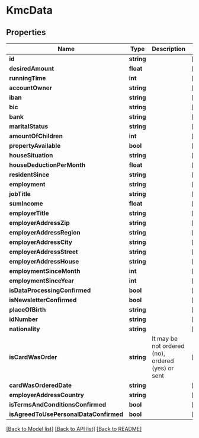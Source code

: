 # KmcData

## Properties
Name | Type | Description | Notes
------------ | ------------- | ------------- | -------------
**id** | **string** |  | [optional] 
**desiredAmount** | **float** |  | [optional] 
**runningTime** | **int** |  | [optional] 
**accountOwner** | **string** |  | [optional] 
**iban** | **string** |  | [optional] 
**bic** | **string** |  | [optional] 
**bank** | **string** |  | [optional] 
**maritalStatus** | **string** |  | [optional] 
**amountOfChildren** | **int** |  | [optional] 
**propertyAvailable** | **bool** |  | [optional] 
**houseSituation** | **string** |  | [optional] 
**houseDeductionPerMonth** | **float** |  | [optional] 
**residentSince** | **string** |  | [optional] 
**employment** | **string** |  | [optional] 
**jobTitle** | **string** |  | [optional] 
**sumIncome** | **float** |  | [optional] 
**employerTitle** | **string** |  | [optional] 
**employerAddressZip** | **string** |  | [optional] 
**employerAddressRegion** | **string** |  | [optional] 
**employerAddressCity** | **string** |  | [optional] 
**employerAddressStreet** | **string** |  | [optional] 
**employerAddressHouse** | **string** |  | [optional] 
**employmentSinceMonth** | **int** |  | [optional] 
**employmentSinceYear** | **int** |  | [optional] 
**isDataProcessingConfirmed** | **bool** |  | [optional] 
**isNewsletterConfirmed** | **bool** |  | [optional] 
**placeOfBirth** | **string** |  | [optional] 
**idNumber** | **string** |  | [optional] 
**nationality** | **string** |  | [optional] 
**isCardWasOrder** | **string** | It may be not ordered (no), ordered (yes) or sent | [optional] 
**cardWasOrderedDate** | **string** |  | [optional] 
**employerAddressCountry** | **string** |  | [optional] 
**isTermsAndConditionsConfirmed** | **bool** |  | [optional] 
**isAgreedToUsePersonalDataConfirmed** | **bool** |  | [optional] 

[[Back to Model list]](../../README.md#documentation-for-models) [[Back to API list]](../../README.md#documentation-for-api-endpoints) [[Back to README]](../../README.md)

